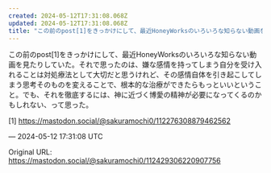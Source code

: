```yaml
---
created: 2024-05-12T17:31:08.068Z
updated: 2024-05-12T17:31:08.068Z
title: "この前のpost[1]をきっかけにして、最近HoneyWorksのいろいろな知らない動画を見たりしていた。それで思ったのは、嫌な感情を持ってしまう自分を受け入れ[...]"
---
```


<p>この前のpost[1]をきっかけにして、最近HoneyWorksのいろいろな知らない動画を見たりしていた。それで思ったのは、嫌な感情を持ってしまう自分を受け入れることは対処療法として大切だと思うけれど、その感情自体を引き起こしてしまう思考そのものを変えることで、根本的な治療ができたらもっといいということ。でも、それを徹底するには、神に近づく博愛の精神が必要になってくるのかもしれない、って思った。</p><p>[1] <a href="https://mastodon.social/@sakuramochi0/112276308879462562" target="_blank" rel="nofollow noopener noreferrer" translate="no"><span class="invisible">https://</span><span class="ellipsis">mastodon.social/@sakuramochi0/</span><span class="invisible">112276308879462562</span></a></p>

&mdash; 2024-05-12 17:31:08 UTC

Original URL: https://mastodon.social/@sakuramochi0/112429306220907756
